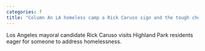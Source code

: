 ```yaml
---
categories: f
title: "Column An LA homeless camp a Rick Caruso sign and the tough choices ahead"
---
```

Los Angeles mayoral candidate Rick Caruso visits Highland Park residents eager for someone to address homelessness.